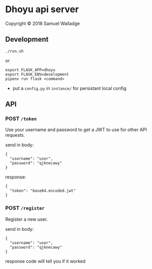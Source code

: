 
# Dhoyu api server

Copyright © 2018 Samuel Walladge


## Development

`./run.sh`

or 

```
export FLASK_APP=dhoyu
export FLASK_ENV=development
pipenv run flask <command>
```

- put a `config.py` in `instance/` for persistant local config


## API

### POST `/token`

Use your username and password to get a JWT to use for other API requests.


send in body:

```
{
  "username": "user",
  "password": "qjknecawy"
}
```

response:

```
{
  "token": "base64.encoded.jwt"
}
```

### POST `/register`

Register a new user.

send in body:

```
{
  "username": "user",
  "password": "qjknecawy"
}
```

response code will tell you if it worked

